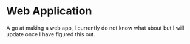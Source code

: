 # Web Application
A go at making a web app, I currently do not know what about but I will update once I have figured this out.
